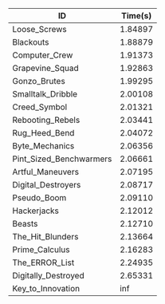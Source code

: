 |ID|Time(s)|
|-|-|
|Loose_Screws|1.84897|
|Blackouts|1.88879|
|Computer_Crew|1.91373|
|Grapevine_Squad|1.92863|
|Gonzo_Brutes|1.99295|
|Smalltalk_Dribble|2.00108|
|Creed_Symbol|2.01321|
|Rebooting_Rebels|2.03441|
|Rug_Heed_Bend|2.04072|
|Byte_Mechanics|2.06356|
|Pint_Sized_Benchwarmers|2.06661|
|Artful_Maneuvers|2.07195|
|Digital_Destroyers|2.08717|
|Pseudo_Boom|2.09110|
|Hackerjacks|2.12012|
|Beasts|2.12710|
|The_Hit_Blunders|2.13664|
|Prime_Calculus|2.16283|
|The_ERROR_List|2.24935|
|Digitally_Destroyed|2.65331|
|Key_to_Innovation|inf|
